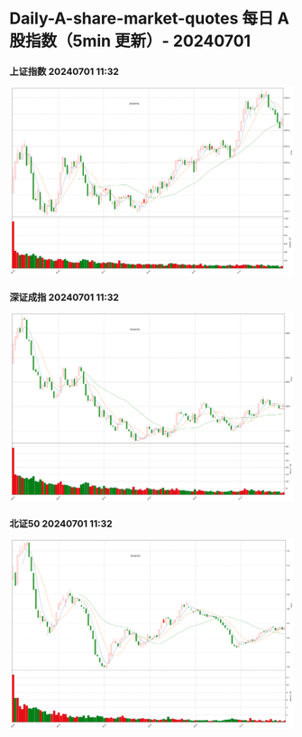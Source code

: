 
# Daily-A-share-market-quotes 每日 A 股指数（5min 更新）- 20240701

### 上证指数 20240701 11:32
![](./fig/2024/7/20240701-sh000001.png)

### 深证成指 20240701 11:32
![](./fig/2024/7/20240701-sz399001.png)

### 北证50 20240701 11:32
![](./fig/2024/7/20240701-bj899050.png)

